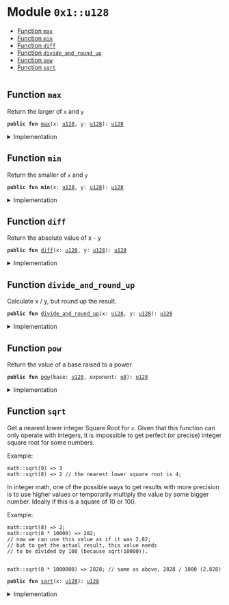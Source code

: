 
<a name="0x1_u128"></a>

# Module `0x1::u128`



-  [Function `max`](#0x1_u128_max)
-  [Function `min`](#0x1_u128_min)
-  [Function `diff`](#0x1_u128_diff)
-  [Function `divide_and_round_up`](#0x1_u128_divide_and_round_up)
-  [Function `pow`](#0x1_u128_pow)
-  [Function `sqrt`](#0x1_u128_sqrt)


<pre><code></code></pre>



<a name="0x1_u128_max"></a>

## Function `max`

Return the larger of <code>x</code> and <code>y</code>


<pre><code><b>public</b> <b>fun</b> <a href="u128.md#0x1_u128_max">max</a>(x: <a href="u128.md#0x1_u128">u128</a>, y: <a href="u128.md#0x1_u128">u128</a>): <a href="u128.md#0x1_u128">u128</a>
</code></pre>



<details>
<summary>Implementation</summary>


<pre><code><b>public</b> <b>fun</b> <a href="u128.md#0x1_u128_max">max</a>(x: <a href="u128.md#0x1_u128">u128</a>, y: <a href="u128.md#0x1_u128">u128</a>): <a href="u128.md#0x1_u128">u128</a> {
    std::macros::num_max!(x, y)
}
</code></pre>



</details>

<a name="0x1_u128_min"></a>

## Function `min`

Return the smaller of <code>x</code> and <code>y</code>


<pre><code><b>public</b> <b>fun</b> <b>min</b>(x: <a href="u128.md#0x1_u128">u128</a>, y: <a href="u128.md#0x1_u128">u128</a>): <a href="u128.md#0x1_u128">u128</a>
</code></pre>



<details>
<summary>Implementation</summary>


<pre><code><b>public</b> <b>fun</b> <b>min</b>(x: <a href="u128.md#0x1_u128">u128</a>, y: <a href="u128.md#0x1_u128">u128</a>): <a href="u128.md#0x1_u128">u128</a> {
    std::macros::num_min!(x, y)
}
</code></pre>



</details>

<a name="0x1_u128_diff"></a>

## Function `diff`

Return the absolute value of x - y


<pre><code><b>public</b> <b>fun</b> <a href="u128.md#0x1_u128_diff">diff</a>(x: <a href="u128.md#0x1_u128">u128</a>, y: <a href="u128.md#0x1_u128">u128</a>): <a href="u128.md#0x1_u128">u128</a>
</code></pre>



<details>
<summary>Implementation</summary>


<pre><code><b>public</b> <b>fun</b> <a href="u128.md#0x1_u128_diff">diff</a>(x: <a href="u128.md#0x1_u128">u128</a>, y: <a href="u128.md#0x1_u128">u128</a>): <a href="u128.md#0x1_u128">u128</a> {
    std::macros::num_diff!(x, y)
}
</code></pre>



</details>

<a name="0x1_u128_divide_and_round_up"></a>

## Function `divide_and_round_up`

Calculate x / y, but round up the result.


<pre><code><b>public</b> <b>fun</b> <a href="u128.md#0x1_u128_divide_and_round_up">divide_and_round_up</a>(x: <a href="u128.md#0x1_u128">u128</a>, y: <a href="u128.md#0x1_u128">u128</a>): <a href="u128.md#0x1_u128">u128</a>
</code></pre>



<details>
<summary>Implementation</summary>


<pre><code><b>public</b> <b>fun</b> <a href="u128.md#0x1_u128_divide_and_round_up">divide_and_round_up</a>(x: <a href="u128.md#0x1_u128">u128</a>, y: <a href="u128.md#0x1_u128">u128</a>): <a href="u128.md#0x1_u128">u128</a> {
    std::macros::num_divide_and_round_up!(x, y)
}
</code></pre>



</details>

<a name="0x1_u128_pow"></a>

## Function `pow`

Return the value of a base raised to a power


<pre><code><b>public</b> <b>fun</b> <a href="u128.md#0x1_u128_pow">pow</a>(base: <a href="u128.md#0x1_u128">u128</a>, exponent: <a href="u8.md#0x1_u8">u8</a>): <a href="u128.md#0x1_u128">u128</a>
</code></pre>



<details>
<summary>Implementation</summary>


<pre><code><b>public</b> <b>fun</b> <a href="u128.md#0x1_u128_pow">pow</a>(base: <a href="u128.md#0x1_u128">u128</a>, exponent: <a href="u8.md#0x1_u8">u8</a>): <a href="u128.md#0x1_u128">u128</a> {
    std::macros::num_pow!(base, exponent)
}
</code></pre>



</details>

<a name="0x1_u128_sqrt"></a>

## Function `sqrt`

Get a nearest lower integer Square Root for <code>x</code>. Given that this
function can only operate with integers, it is impossible
to get perfect (or precise) integer square root for some numbers.

Example:
```
math::sqrt(9) => 3
math::sqrt(8) => 2 // the nearest lower square root is 4;
```

In integer math, one of the possible ways to get results with more
precision is to use higher values or temporarily multiply the
value by some bigger number. Ideally if this is a square of 10 or 100.

Example:
```
math::sqrt(8) => 2;
math::sqrt(8 * 10000) => 282;
// now we can use this value as if it was 2.82;
// but to get the actual result, this value needs
// to be divided by 100 (because sqrt(10000)).


math::sqrt(8 * 1000000) => 2828; // same as above, 2828 / 1000 (2.828)
```


<pre><code><b>public</b> <b>fun</b> <a href="u128.md#0x1_u128_sqrt">sqrt</a>(x: <a href="u128.md#0x1_u128">u128</a>): <a href="u128.md#0x1_u128">u128</a>
</code></pre>



<details>
<summary>Implementation</summary>


<pre><code><b>public</b> <b>fun</b> <a href="u128.md#0x1_u128_sqrt">sqrt</a>(x: <a href="u128.md#0x1_u128">u128</a>): <a href="u128.md#0x1_u128">u128</a> {
    std::macros::num_sqrt!&lt;<a href="u128.md#0x1_u128">u128</a>, <a href="u256.md#0x1_u256">u256</a>&gt;(x, 128)
}
</code></pre>



</details>


[//]: # ("File containing references which can be used from documentation")
